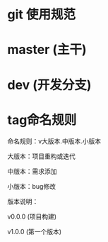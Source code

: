 # git 使用规范

# master (主干)

# dev (开发分支)

# tag命名规则

命名规则：v大版本.中版本.小版本

大版本：项目重构或迭代

中版本：需求添加

小版本：bug修改

版本说明：

v0.0.0 (项目构建)

v1.0.0 (第一个版本)



